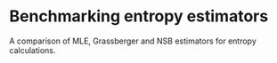 # Benchmarking entropy estimators

A comparison of MLE, Grassberger and NSB estimators for entropy calculations.
